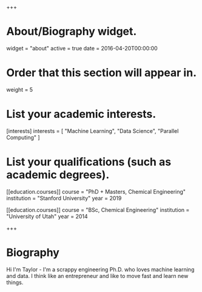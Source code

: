 +++
# About/Biography widget.
widget = "about"
active = true
date = 2016-04-20T00:00:00

# Order that this section will appear in.
weight = 5

# List your academic interests.
[interests]
  interests = [
    "Machine Learning",
    "Data Science",
    "Parallel Computing"
  ]

# List your qualifications (such as academic degrees).
[[education.courses]]
  course = "PhD + Masters, Chemical Engineering"
  institution = "Stanford University"
  year = 2019

[[education.courses]]
  course = "BSc, Chemical Engineering"
  institution = "University of Utah"
  year = 2014

+++

# Biography

Hi I'm Taylor - I'm a scrappy engineering Ph.D. who loves machine learning and data. I think like an entrepreneur and like to move fast and learn new things. 


